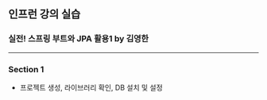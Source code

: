 ## 인프런 강의 실습
### 실전! 스프링 부트와 JPA 활용1 by 김영한
---------------------------------------

### Section 1
- 프로젝트 생성, 라이브러리 확인, DB 설치 및 설정
  
